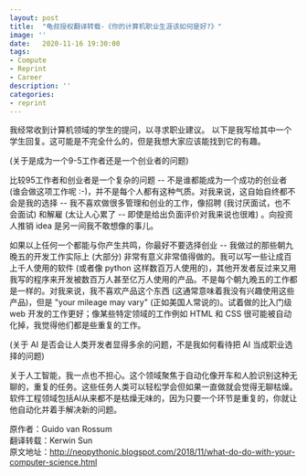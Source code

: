 ```yaml
---
layout: post
title:  "龟叔授权翻译转载-《你的计算机职业生涯该如何是好?》"
image: ''
date:   2020-11-16 19:30:00
tags:
- Compute
- Reprint
- Career
description: ''
categories:
- reprint
---
```


我经常收到计算机领域的学生的提问，以寻求职业建议。
以下是我写给其中一个学生回复。这可能是不完全什么的，但是我想大家应该能找到它的有趣。

(关于是成为一个9-5工作者还是一个创业者的问题)

比较95工作者和创业者是一个复杂的问题 -- 不是谁都能成为一个成功的创业者 (谁会做这项工作呢 :-)，并不是每个人都有这种气质。对我来说，这自始自终都不会是我的选择 -- 我不喜欢做很多管理和创业的工作，像招聘 (我讨厌面试，也不会面试) 和解雇 (太让人心累了 -- 即使是给出负面评价对我来说也很难) 。向投资人推销 idea 是另一间我不敢想像的事儿。

如果以上任何一个都能与你产生共鸣，你最好不要选择创业 -- 我做过的那些朝九晚五的开发工作实际上 (大部分) 非常有意义非常值得做的。我可以写一些让成百上千人使用的软件 (或者像 python 这样数百万人使用的)，其他开发者反过来又用我写的程序来开发被数百万人甚至亿万人使用的产品。不是每个朝九晚五的工作都是一样的。对我来说，我不喜欢产品这个东西 (这通常意味着我没有兴趣使用这些产品)，但是 "your mileage may vary" (正如美国人常说的)。试着做的比入门级 web 开发的工作更好；像某些特定领域的工作例如 HTML 和 CSS 很可能被自动化掉，我觉得他们都是些重复的工作。

(关于 AI 是否会让人类开发者显得多余的问题，不是我如何看待把 AI 当成职业选择的问题)

关于人工智能，我一点也不担心。这个领域聚焦于自动化像开车和人脸识别这种无聊的，重复的任务。这些任务人类可以轻松学会但如果一直做就会觉得无聊枯燥。软件工程领域包括AI从来都不是枯燥无味的，因为只要一个环节是重复的，你就让他自动化并着手解决新的问题。

原作者：Guido van Rossum   
翻译转载：Kerwin Sun   
原文地址：http://neopythonic.blogspot.com/2018/11/what-do-do-with-your-computer-science.html
